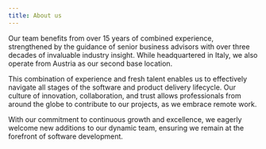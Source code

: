 ```yaml
---
title: About us
---
```


Our team benefits from over 15 years of combined experience, strengthened by the guidance of senior business advisors with over three decades of invaluable industry insight. While headquartered in Italy, we also operate from Austria as our second base location.

This combination of experience and fresh talent enables us to effectively navigate all stages of the software and product delivery lifecycle. Our culture of innovation, collaboration, and trust allows professionals from around the globe to contribute to our projects, as we embrace remote work.

With our commitment to continuous growth and excellence, we eagerly welcome new additions to our dynamic team, ensuring we remain at the forefront of software development.
